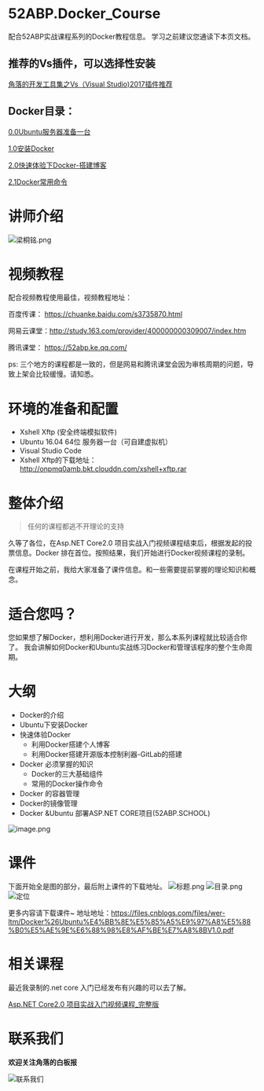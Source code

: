 # 52ABP.Docker_Course
配合52ABP实战课程系列的Docker教程信息。
学习之前建议您通读下本页文档。

## 推荐的Vs插件，可以选择性安装
[角落的开发工具集之Vs（Visual Studio)2017插件推荐](/HOME/VisualStudio/VisualStudio_Tools_recommend)
 
## Docker目录：

[0.0Ubuntu服务器准备一台](/HOME/Docker/1_Ready_Ubuntu)
 
[1.0安装Docker](/HOME/Docker/2_Install_Docker.md)
 
[2.0快速体验下Docker-搭建博客](/HOME/Docker/3_0_MirrorAcceleration)

[2.1Docker常用命令](/HOME/Docker/3_1Docker_Common_Commands)
 

# 讲师介绍

![梁桐铭.png](http://upload-images.jianshu.io/upload_images/1979022-0b299b33aaea684f.png?imageMogr2/auto-orient/strip%7CimageView2/2/w/1240)


# 视频教程
配合视频教程使用最佳，视频教程地址：

百度传课： https://chuanke.baidu.com/s3735870.html

网易云课堂：http://study.163.com/provider/400000000309007/index.htm

腾讯课堂： https://52abp.ke.qq.com/

ps: 三个地方的课程都是一致的，但是网易和腾讯课堂会因为审核周期的问题，导致上架会比较缓慢。请知悉。


# 环境的准备和配置

- Xshell Xftp (安全终端模拟软件)
- Ubuntu 16.04 64位 服务器一台（可自建虚拟机）
- Visual Studio Code
- Xshell Xftp的下载地址：http://onpmq0amb.bkt.clouddn.com/xshell+xftp.rar



# 整体介绍

> 任何的课程都逃不开理论的支持

久等了各位，在Asp.NET Core2.0 项目实战入门视频课程结束后，根据发起的投票信息。Docker 排在首位。按照结果，我们开始进行Docker视频课程的录制。

在课程开始之前，我给大家准备了课件信息。和一些需要提前掌握的理论知识和概念。

# 适合您吗？
您如果想了解Docker，想利用Docker进行开发，那么本系列课程就比较适合你了。
我会讲解如何Docker和Ubuntu实战练习Docker和管理该程序的整个生命周期。
# 大纲
- Docker的介绍
- Ubuntu下安装Docker
- 快速体验Docker
  - 利用Docker搭建个人博客
  - 利用Docker搭建开源版本控制利器-GitLab的搭建
- Docker 必须掌握的知识
  - Docker的三大基础组件
  - 常用的Docker操作命令
- Docker 的容器管理
- Docker的镜像管理
- Docker &Ubuntu 部署ASP.NET CORE项目(52ABP.SCHOOL)

![image.png](http://upload-images.jianshu.io/upload_images/1979022-a9197a2ada77eb8f.png?imageMogr2/auto-orient/strip%7CimageView2/2/w/1240)


# 课件

下面开始全是图的部分，最后附上课件的下载地址。
![标题.png](http://upload-images.jianshu.io/upload_images/1979022-0e21dcaa0b24048f.png?imageMogr2/auto-orient/strip%7CimageView2/2/w/1240)
![目录.png](http://upload-images.jianshu.io/upload_images/1979022-8626601e41a5a489.png?imageMogr2/auto-orient/strip%7CimageView2/2/w/1240)
![定位](http://upload-images.jianshu.io/upload_images/1979022-a60e7546444325ee.png?imageMogr2/auto-orient/strip%7CimageView2/2/w/1240)
 
更多内容请下载课件~
地址地址：https://files.cnblogs.com/files/wer-ltm/Docker%26Ubuntu%E4%BB%8E%E5%85%A5%E9%97%A8%E5%88%B0%E5%AE%9E%E6%88%98%E8%AF%BE%E7%A8%8BV1.0.pdf

# 相关课程
 

最近我录制的.net core 入门已经发布有兴趣的可以去了解。

[Asp.NET Core2.0 项目实战入门视频课程_完整版](https://mp.weixin.qq.com/s?__biz=MzI1OTQzNTc0MQ==&mid=2247483729&idx=1&sn=d449e05bfb88f5b32bfbfcbe857a887e&chksm=ea79bce3dd0e35f53c7b8a3fc8acfd11302c8da60aeafda882047b048efede26ec01dd428701#rd)

# 联系我们


**欢迎关注角落的白板报**
 

![联系我们](http://upload-images.jianshu.io/upload_images/1979022-a6ae2876aeac3cab.png?imageMogr2/auto-orient/strip%7CimageView2/2/w/1240)

 


